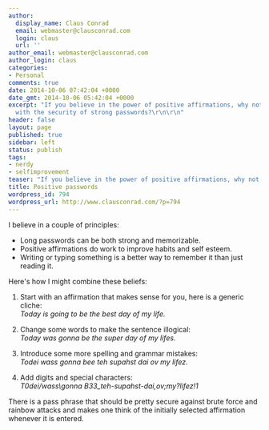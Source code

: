 ```yaml
---
author:
  display_name: Claus Conrad
  email: webmaster@clausconrad.com
  login: claus
  url: ''
author_email: webmaster@clausconrad.com
author_login: claus
categories:
- Personal
comments: true
date: 2014-10-06 07:42:04 +0000
date_gmt: 2014-10-06 05:42:04 +0000
excerpt: "If you believe in the power of positive affirmations, why not combine it
  with the security of strong passwords?\r\n\r\n"
header: false
layout: page
published: true
sidebar: left
status: publish
tags:
- nerdy
- selfimprovement
teaser: "If you believe in the power of positive affirmations, why not combine it with the security of strong passwords?"
title: Positive passwords
wordpress_id: 794
wordpress_url: http://www.clausconrad.com/?p=794
---
```

I believe in a couple of principles:

* Long passwords can be both strong and memorizable.
* Positive affirmations do work to improve habits and self esteem.
* Writing or typing something is a better way to remember it than just reading it.
  
Here's how I might combine these beliefs:

1. Start with an affirmation that makes sense for you, here is a generic cliche:  
_Today is going to be the best day of my life._

2. Change some words to make the sentence illogical:  
_Today was gonna be the super day of my lifes._

3. Introduce some more spelling and grammar mistakes:  
_Todei wass gonna bee teh supahst dai ov my lifez._

4. Add digits and special characters:  
_T0dei/wass\gonna B33_teh-supahst-dai,ov;my?lifez!1_

There is a pass phrase that should be pretty secure against brute force and rainbow attacks and makes one think of the initially selected affirmation whenever it is entered.
